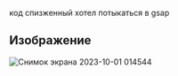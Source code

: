 код спизженный хотел потыкаться в gsap 
## Изображение
![Снимок экрана 2023-10-01 014544](https://github.com/root9464/NextJS_Visit-card/assets/104570588/ca968d4f-993c-424b-af48-c28feaebb8f1)
